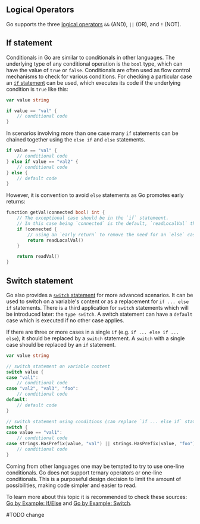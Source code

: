 ## Logical Operators

Go supports the three [logical operators][logical_operators] `&&` (AND), `||` (OR), and `!` (NOT).

## If statement

Conditionals in Go are similar to conditionals in other languages. The underlying type of any conditional operation is the `bool` type, which can have the value of `true` or `false`. Conditionals are often used as flow control mechanisms to check for various conditions. For checking a particular case an [`if` statement][if_statement] can be used, which executes its code if the underlying condition is `true` like this:

```go
var value string

if value == "val" {
    // conditional code 
}
```

In scenarios involving more than one case many `if` statements can be chained together using the `else if` and `else` statements.

```go
if value == "val" {
    // conditional code
} else if value == "val2" {
    // conditional code
} else {
    // default code
}
```

However, it is convention to avoid `else` statements as Go promotes early returns:

```go
function getVal(connected bool) int {
    // The exceptional case should be in the `if` statemeent.
    // In this case being `connected` is the default, `readLocalVal` the fallback.
    if !connected {
        // using an `early return` to remove the need for an `else` case
        return readLocalVal()
    }

    return readVal()
}
```

## Switch statement

Go also provides a [`switch` statement][switch_statement] for more advanced scenarios. It can be used to switch on a variable's content or as a replacement for `if ... else if` statements. There is a third application for `switch` statements which will be introduced later: the `type switch`. A switch statement can have a `default` case which is executed if no other case applies.

If there are three or more cases in a single `if` (e.g. `if ... else if ... else`), it should be replaced by a `switch` statement. A `switch` with a single case should be replaced by an `if` statement.

```go
var value string

// switch statement on variable content
switch value {
case "val1":
    // conditional code
case "val2", "val3", "foo":
    // conditional code
default:
    // default code
}

// switch statement using conditions (can replace `if ... else if` statements)
switch {
case value == "val1":
    // conditional code
case strings.HasPrefix(value, "val") || strings.HasPrefix(value, "foo"):
    // conditional code
}
```

Coming from other languages one may be tempted to try to use one-line conditionals. Go does not support ternary operators or one-line conditionals. This is a purposeful design decision to limit the amount of possibilities, making code simpler and easier to read.

To learn more about this topic it is recommended to check these sources:
[Go by Example: If/Else][go_by_example_if] and [Go by Example: Switch][go_by_example_switch].

[logical_operators]: https://golang.org/ref/spec#Logical_operators
[if_statement]: https://golang.org/ref/spec#If_statements
[switch_statement]: https://golang.org/ref/spec#Switch_statements
[go_by_example_if]: https://gobyexample.com/if-else
[go_by_example_switch]: https://gobyexample.com/switch

#TODO change